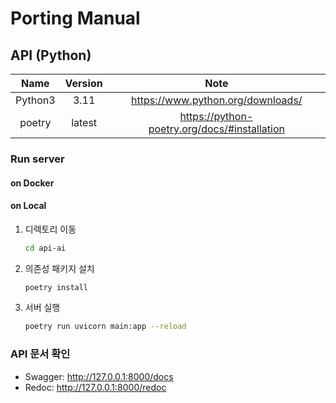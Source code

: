 # Porting Manual

## API (Python)

|  Name   | Version |                     Note                     |
|:-------:|:-------:|:--------------------------------------------:|
| Python3 |  3.11   |      <https://www.python.org/downloads/>       |
| poetry  | latest  | <https://python-poetry.org/docs/#installation> |

### Run server

#### on Docker

#### on Local

1. 디렉토리 이동

    ```bash
    cd api-ai
    ```

2. 의존성 패키지 설치

    ```bash
    poetry install
    ```

3. 서버 실행

   ```bash
   poetry run uvicorn main:app --reload
   ```

### API 문서 확인

- Swagger: <http://127.0.0.1:8000/docs>
- Redoc: <http://127.0.0.1:8000/redoc>
